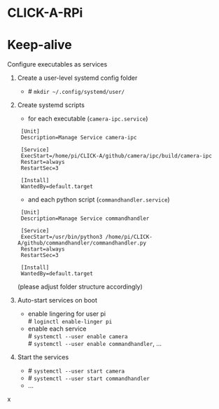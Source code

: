 # CLICK-A-RPi



# Keep-alive

Configure executables as services

1. Create a user-level systemd config folder
   - \# ``mkdir ~/.config/systemd/user/``

2. Create systemd scripts 
   - for each executable (``camera-ipc.service``)
    ```
     [Unit]
     Description=Manage Service camera-ipc
     
     [Service]
     ExecStart=/home/pi/CLICK-A/github/camera/ipc/build/camera-ipc
     Restart=always
     RestartSec=3
     
     [Install]
     WantedBy=default.target

   ```
      
   - and each python script (``commandhandler.service``)
    ```
     [Unit]
     Description=Manage Service commandhandler
     
     [Service]
     ExecStart=/usr/bin/python3 /home/pi/CLICK-A/github/commandhandler/commandhandler.py
     Restart=always
     RestartSec=3
     
     [Install]
     WantedBy=default.target
   ```
   
   (please adjust folder structure accordingly)

3. Auto-start services on boot
   - enable lingering for user pi \
   \# ``loginctl enable-linger pi``
   - enable each service \
   \# ``systemctl --user enable camera`` \
   \# ``systemctl --user enable commandhandler``, ...

4. Start the services
   - \# ``systemctl --user start camera``
   - \# ``systemctl --user start commandhandler``
   - ...
   
x
